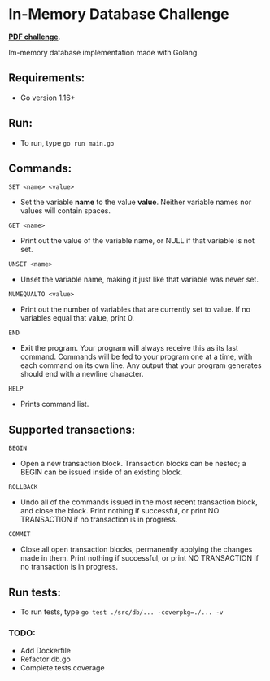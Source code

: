 # In-Memory Database Challenge

**[PDF challenge](https://github.com/emiliosa/in-memory-db-challenge/blob/main/CodingChallenge.pdf)**.

Im-memory database implementation made with Golang.

## Requirements:

- Go version 1.16+

## Run:

- To run, type `go run main.go`

## Commands:

`SET <name> <value>`
- Set the variable **name** to the value **value**. Neither variable names nor values will contain spaces.

`GET <name>`
- Print out the value of the variable name, or NULL if that variable is not set.

`UNSET <name>`
- Unset the variable name, making it just like that variable was never set.

`NUMEQUALTO <value>`
- Print out the number of variables that are currently set to value. If no variables equal that value, print 0.

`END`
- Exit the program. Your program will always receive this as its last command. Commands will be fed to your program one at a time, with each command on its own line. Any output that your program generates should end with a newline character.

`HELP`
- Prints command list.

## Supported transactions:

`BEGIN`
- Open a new transaction block. Transaction blocks can be nested; a BEGIN can be issued inside of an existing block.

`ROLLBACK`
- Undo all of the commands issued in the most recent transaction block, and close the block. Print nothing if successful, or print NO TRANSACTION if no transaction is in progress.

`COMMIT`
- Close all open transaction blocks, permanently applying the changes made in them. Print nothing if successful, or print NO TRANSACTION if no transaction is in progress.

## Run tests:

- To run tests, type `go test ./src/db/... -coverpkg=./... -v`

### TODO:

- Add Dockerfile
- Refactor db.go
- Complete tests coverage